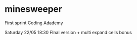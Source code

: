 # minesweeper
First sprint Coding Adademy

Saturday 22/05 18:30
FInal version + multi expand cells bonus 
